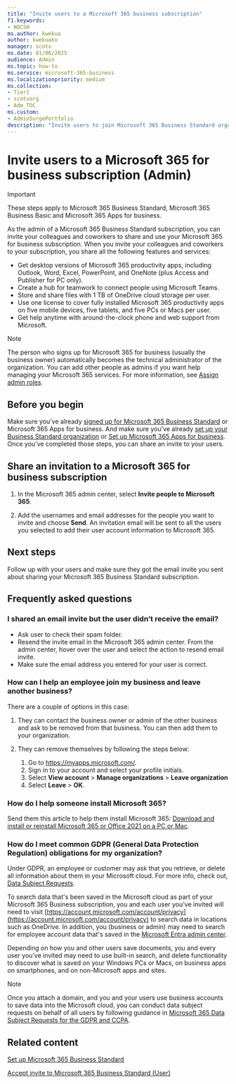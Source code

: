 ```yaml
---
title: "Invite users to a Microsoft 365 business subscription"
f1.keywords:
- NOCSH
ms.author: kwekua
author: kwekuako
manager: scotv
ms.date: 01/06/2025
audience: Admin
ms.topic: how-to
ms.service: microsoft-365-business
ms.localizationpriority: medium
ms.collection: 
- Tier1
- scotvorg
- Adm_TOC
ms.custom: 
- AdminSurgePortfolio
description: "Invite users to join Microsoft 365 Business Standard organization"
---
```


# Invite users to a Microsoft 365 for business subscription (Admin)

> [!IMPORTANT]
> These steps apply to Microsoft 365 Business Standard, Microsoft 365 Business Basic and Microsoft 365 Apps for business.

As the admin of a Microsoft 365 Business Standard subscription, you can invite your colleagues and coworkers to share and use your Microsoft 365 for business subscription. When you invite your colleagues and coworkers to your subscription, you share all the following features and services:

- Get desktop versions of Microsoft 365 productivity apps, including Outlook, Word, Excel, PowerPoint, and OneNote (plus Access and Publisher for PC only).
- Create a hub for teamwork to connect people using Microsoft Teams.
- Store and share files with 1 TB of OneDrive cloud storage per user.
- Use one license to cover fully installed Microsoft 365 productivity apps on five mobile devices, five tablets, and five PCs or Macs per user.
- Get help anytime with around-the-clock phone and web support from Microsoft.

> [!NOTE]
> The person who signs up for Microsoft 365 for business (usually the business owner) automatically becomes the technical administrator of the organization. You can add other people as admins if you want help managing your Microsoft 365 services. For more information, see [Assign admin roles](../add-users/assign-admin-roles.md).

## Before you begin

Make sure you’ve already [signed up for Microsoft 365 Business Standard](signup-business-standard.md) or Microsoft 365 Apps for business. And make sure you've already [set up your Business Standard organization](../setup/setup-business-standard.md) or [Set up Microsoft 365 Apps for business](../setup/setup-apps-for-business.md). Once you’ve completed those steps, you can share an invite to your users.

## Share an invitation to a Microsoft 365 for business subscription

1. In the Microsoft 365 admin center, select **Invite people to Microsoft 365**.

2. Add the usernames and email addresses for the people you want to invite and choose **Send**. An invitation email will be sent to all the users you selected to add their user account information to Microsoft 365.

## Next steps

Follow up with your users and make sure they got the email invite you sent about sharing your Microsoft 365 Business Standard subscription.

## Frequently asked questions

### I shared an email invite but the user didn’t receive the email?

- Ask user to check their spam folder.
- Resend the invite email in the Microsoft 365 admin center. From the admin center, hover over the user and select the action to resend email invite.
- Make sure the email address you entered for your user is correct.

### How can I help an employee join my business and leave another business?

There are a couple of options in this case:  

1. They can contact the business owner or admin of the other business and ask to be removed from that business. You can then add them to your organization.  

2. They can remove themselves by following the steps below:

    1. Go to https://myapps.microsoft.com/.
    2. Sign in to your account and select your profile initials.
    3. Select **View account** > **Manage organizations** > **Leave organization**
    4. Select **Leave** > **OK**.

### How do I help someone install Microsoft 365?

Send them this article to help them install Microsoft 365: [Download and install or reinstall Microsoft 365 or Office 2021 on a PC or Mac](https://support.microsoft.com/office/download-and-install-or-reinstall-microsoft-365-or-office-2021-on-a-pc-or-mac-4414eaaf-0478-48be-9c42-23adc4716658).

### How do I meet common GDPR (General Data Protection Regulation) obligations for my organization?

Under GDPR, an employee or customer may ask that you retrieve, or delete all information about them in your Microsoft cloud. For more info, check out, [Data Subject Requests](/compliance/regulatory/gdpr-data-subject-requests).

To search data that's been saved in the Microsoft cloud as part of your Microsoft 365 Business subscription, you and each user you’ve invited will need to visit [https://account.microsoft.com/account/privacy](https://account.microsoft.com/account/privacy) to search data in locations such as OneDrive.  In addition, you (business or admin) may need to search for employee account data that's saved in the [Microsoft Entra admin center](/compliance/regulatory/gdpr-dsr-office365).

Depending on how you and other users save documents, you and every user you’ve invited may need to use built-in search, and delete functionality to discover what is saved on your Windows PCs or Macs, on business apps on smartphones, and on non-Microsoft apps and sites.

> [!NOTE]
> Once you attach a domain, and you and your users use business accounts to save data into the Microsoft cloud, you can conduct data subject requests on behalf of all users by following guidance in [Microsoft 365 Data Subject Requests for the GDPR and CCPA](/compliance/regulatory/gdpr-dsr-office365).

## Related content

[Set up Microsoft 365 Business Standard](../setup/setup-business-standard.md)

[Accept invite to Microsoft 365 Business Standard (User)](user-invite-business-standard.md)
